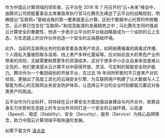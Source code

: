作为中国云计算领域的领军者，云平台在 2016 年 7 月召开的“云+未来”峰会中，由腾讯公司控股董事会主席兼首席执行官马化腾先生阐述了云平台的战略规划，明确提出“互联网+”基础设施的第一要素就是云计算，区别于数据中心托管的传统概念，云计算已包含在“互联网+”和信息能源的发展趋势之中；马化腾先生同时强调云计算安全的重要性，他进一步表示云平台的平台级战略是成为一个设防的云上生态，为生态链上的合作伙伴创造一个安全的云端基础环境。

此外，当前的互联网业务时刻承受着各类黑产攻击，如网络黄赌毒的病毒式传播、个人隐私大量被窃取与滥用、线上黑产多样化蔓延等。应对如此庞大的黑色产业所带来的风险，无疑需要耗费更多的资源成本，这对于很多中小企业自身来说是难以企及的，他们更渴望从云计算平台中获得开放、灵活、可定制的智能安全防护能力。腾讯作为一个集团级别的开放平台，在过去 18 年间所积累的不只是黑产对抗经验，更输出了高度工具化的云端安全引擎，为互联网用户构建了以大数据与人工智能为核心的互联网业务安全防护体系，让选择云平台的企业时刻都能沉着应对各类黑产的挑战。

云平台作为行业标杆，将持续在云计算安全方面加强自身建设与内外合作，依靠自身实力优势和生态链上的专业伙伴共同打造一个安全的云端环境，以高速（Speed）、稳定（Stability）、安全（Security）、服务（Service）为核心品牌理念，助力中国云计算领域平稳快速的发展。

如需下载文件 [请点击](http://imgcache.tce.fsphere.cn/static/mc.qcloudimg.com/static/pdf/09b9bbad30e9a0457cc4b958c44f049e/docfile.pdf)